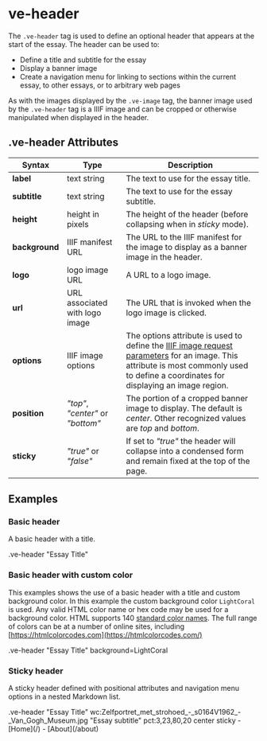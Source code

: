 <script src="https://cdn.jsdelivr.net/npm/prismjs@1.29.0/components/prism-markdown.min.js"></script>

# ve-header

The `.ve-header` tag is used to define an optional header that appears at the start of the essay.  The header can be used to:

- Define a title and subtitle for the essay
- Display a banner image
- Create a navigation menu for linking to sections within the current essay, to other essays, or to arbitrary web pages

As with the images displayed by the `.ve-image` tag, the banner image used by the `.ve-header` tag is a IIIF image and can be cropped or otherwise manipulated when displayed in the header.

## .ve-header Attributes

| Syntax         | Type                              | Description                                                                                                                                                                                                                                     |
|----------------|-----------------------------------|-------------------------------------------------------------------------------------------------------------------------------------------------------------------------------------------------------------------------------------------------|
| **label**      | text string                       | The text to use for the essay title.                                                                                                                                                                                                            |
| **subtitle**   | text string                       | The text to use for the essay subtitle.                                                                                                                                                                                                         |
| **height**     | height in pixels                  | The height of the header (before collapsing when in _sticky_ mode).                                                                                                                                                                             |
| **background** | IIIF manifest URL                 | The URL to the IIIF manifest for the image to display as a banner image in the header.                                                                                                                                                          |
| **logo**           | logo image URL                    | A URL to a logo image.                                                                                                                                                                                                                          |
| **url**            | URL associated with logo image    | The URL that is invoked when the logo image is clicked.                                                                                                                                                                                         |
| **options**        | IIIF image options                | The options attribute is used to define the [IIIF image request parameters](https://iiif.io/api/image/2.1/#image-request-parameters) for an image. This attribute is most commonly used to define a coordinates for displaying an image region. |
| **position**       | _"top"_, _"center"_ or _"bottom"_ | The portion of a cropped banner image to display. The default is _center_. Other recognized values are _top_ and _bottom_.                                                                                                                      |
| **sticky**         | _"true"_ or _"false"_             | If set to _"true"_ the header will collapse into a condensed form and remain fixed at the top of the page.                                                                                                                                      |


## Examples

### Basic header

A basic header with a title.

<ve-snippet>
    .ve-header "Essay Title"
</ve-snippet>

### Basic header with custom color

This examples shows the use of a basic header with a title and custom background color.  In this example the custom background color `LightCoral` is used.  Any valid HTML color name or hex code may be used for a background color.  HTML supports 140 [standard color names](https://www.w3schools.com/colors/colors_names.asp).  The full range of colors can be at a number of online sites, including  [https://htmlcolorcodes.com](https://htmlcolorcodes.com/)

<ve-snippet>
    .ve-header "Essay Title" background=LightCoral
</ve-snippet>

### Sticky header

A sticky header defined with positional attributes and navigation menu options in a nested Markdown list.

<ve-snippet fill>
    .ve-header "Essay Title" wc:Zelfportret_met_strohoed_-_s0164V1962_-_Van_Gogh_Museum.jpg "Essay subtitle" pct:3,23,80,20 center sticky
        - [Home](/)
        - [About](/about)
</ve-snippet>
